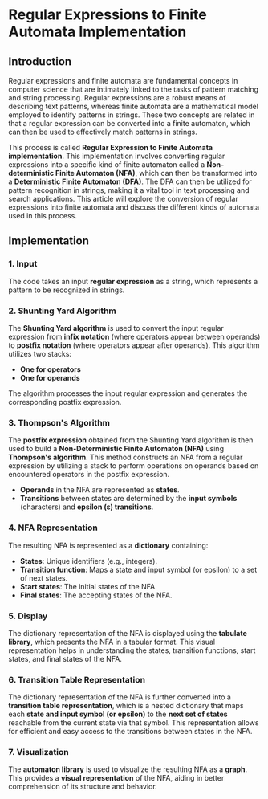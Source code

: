 # Regular Expressions to Finite Automata Implementation

## Introduction
Regular expressions and finite automata are fundamental concepts in computer science that are intimately linked to the tasks of pattern matching and string processing. Regular expressions are a robust means of describing text patterns, whereas finite automata are a mathematical model employed to identify patterns in strings. These two concepts are related in that a regular expression can be converted into a finite automaton, which can then be used to effectively match patterns in strings.

This process is called **Regular Expression to Finite Automata implementation**. This implementation involves converting regular expressions into a specific kind of finite automaton called a **Non-deterministic Finite Automaton (NFA)**, which can then be transformed into a **Deterministic Finite Automaton (DFA)**. The DFA can then be utilized for pattern recognition in strings, making it a vital tool in text processing and search applications. This article will explore the conversion of regular expressions into finite automata and discuss the different kinds of automata used in this process.

## Implementation
### 1. Input
The code takes an input **regular expression** as a string, which represents a pattern to be recognized in strings.

### 2. Shunting Yard Algorithm
The **Shunting Yard algorithm** is used to convert the input regular expression from **infix notation** (where operators appear between operands) to **postfix notation** (where operators appear after operands). This algorithm utilizes two stacks:
- **One for operators**
- **One for operands**

The algorithm processes the input regular expression and generates the corresponding postfix expression.

### 3. Thompson's Algorithm
The **postfix expression** obtained from the Shunting Yard algorithm is then used to build a **Non-Deterministic Finite Automaton (NFA)** using **Thompson's algorithm**. This method constructs an NFA from a regular expression by utilizing a stack to perform operations on operands based on encountered operators in the postfix expression.

- **Operands** in the NFA are represented as **states**.
- **Transitions** between states are determined by the **input symbols** (characters) and **epsilon (ε) transitions**.

### 4. NFA Representation
The resulting NFA is represented as a **dictionary** containing:
- **States**: Unique identifiers (e.g., integers).
- **Transition function**: Maps a state and input symbol (or epsilon) to a set of next states.
- **Start states**: The initial states of the NFA.
- **Final states**: The accepting states of the NFA.

### 5. Display
The dictionary representation of the NFA is displayed using the **tabulate library**, which presents the NFA in a tabular format. This visual representation helps in understanding the states, transition functions, start states, and final states of the NFA.

### 6. Transition Table Representation
The dictionary representation of the NFA is further converted into a **transition table representation**, which is a nested dictionary that maps each **state and input symbol (or epsilon)** to the **next set of states** reachable from the current state via that symbol. This representation allows for efficient and easy access to the transitions between states in the NFA.

### 7. Visualization
The **automaton library** is used to visualize the resulting NFA as a **graph**. This provides a **visual representation** of the NFA, aiding in better comprehension of its structure and behavior.

